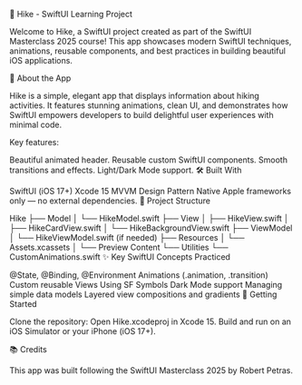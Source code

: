 🥾 Hike - SwiftUI Learning Project

Welcome to Hike, a SwiftUI project created as part of the SwiftUI Masterclass 2025 course!
This app showcases modern SwiftUI techniques, animations, reusable components, and best practices in building beautiful iOS applications.

📱 About the App

Hike is a simple, elegant app that displays information about hiking activities.
It features stunning animations, clean UI, and demonstrates how SwiftUI empowers developers to build delightful user experiences with minimal code.

Key features:

Beautiful animated header.
Reusable custom SwiftUI components.
Smooth transitions and effects.
Light/Dark Mode support.
🛠 Built With

SwiftUI (iOS 17+)
Xcode 15
MVVM Design Pattern
Native Apple frameworks only — no external dependencies.
📂 Project Structure

Hike
├── Model
│   └── HikeModel.swift
├── View
│   ├── HikeView.swift
│   ├── HikeCardView.swift
│   └── HikeBackgroundView.swift
├── ViewModel
│   └── HikeViewModel.swift (if needed)
├── Resources
│   └── Assets.xcassets
│   └── Preview Content
└── Utilities
    └── CustomAnimations.swift
✨ Key SwiftUI Concepts Practiced

@State, @Binding, @Environment
Animations (.animation, .transition)
Custom reusable Views
Using SF Symbols
Dark Mode support
Managing simple data models
Layered view compositions and gradients
🚀 Getting Started

Clone the repository:
Open Hike.xcodeproj in Xcode 15.
Build and run on an iOS Simulator or your iPhone (iOS 17+).


📚 Credits

This app was built following the SwiftUI Masterclass 2025 by Robert Petras.